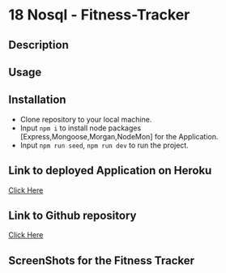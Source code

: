 # 18 Nosql - Fitness-Tracker

## Description

## Usage

## Installation 
- Clone repository to your local machine.
- Input `npm i` to install node packages [Express,Mongoose,Morgan,NodeMon] for the Application.
- Input `npm run seed`, `npm run dev` to run the project. 

## Link to deployed Application on Heroku
[Click Here](https://calm-fortress-57316.herokuapp.com/)

## Link to Github repository
[Click Here](https://github.com/marcuslau0903/18-Fitness-Tracker)

## ScreenShots for the Fitness Tracker
